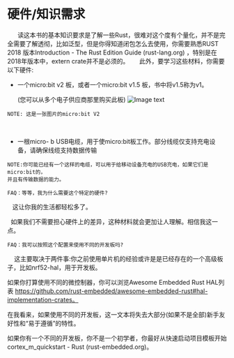 # 硬件/知识需求 

      读这本书的基本知识要求是了解一些Rust，很难对这个度有个量化，并不是完全需要了解透彻，比如泛型，但是你得知道闭包怎么去使用，你需要熟悉RUST 2018 版本Introduction - The Rust Edition Guide (rust-lang.org) ，特别是在2018年版本中，extern crate并不是必须的。
     此外，要学习这些材料，你需要以下硬件:
- 一个micro:bit v2 板，或者一个micro:bit v1.5 板，书中将v1.5称为v1。

      (您可以从多个电子供应商那里购买此板)
      ![Image text](http://101.33.251.102:30008/ks/note/view/a5309cb0-72e0-11ec-9347-7d86c979f037/85db18d0-207e-11ed-b48b-259d7459185f/index_files/1660997097349-iiy.jpg)

```
NOTE: 这是一张图片的micro:bit V2
```
  

- 一根micro- b USB电缆，用于使micro:bit板工作。部分线缆仅支持充电设备，请确保线缆支持数据传输


```
NOTE:你可能已经有一个这样的电缆，可以用于给移动设备充电的USB充电，如果它们是micro:bit的，
并且有传输数据的能力。
```
```
FAQ：等等，我为什么需要这个特定的硬件?
```
   这让你我的生活都轻松多了。

  如果我们不需要担心硬件上的差异，这种材料就会更加让人理解。相信我这一点。
```
FAQ：我可以按照这个配置来使用不同的开发板吗?
```
    这主要取决于两件事:你之前使用单片机的经验或许是是已经存在的一个高级板子，比如nrf52-hal，用于开发板。

如果你打算使用不同的微控制器，你可以浏览Awesome Embedded Rust HAL列表 https://github.com/rust-embedded/awesome-embedded-rust#hal-implementation-crates。

在我看来，如果使用不同的开发板，这一文本将失去大部分(如果不是全部)新手友好性和“易于遵循”的特性。

如果你有一个不同的开发板，你不是一个初学者，你最好从快速启动项目模板开始 cortex_m_quickstart - Rust (rust-embedded.org)。
